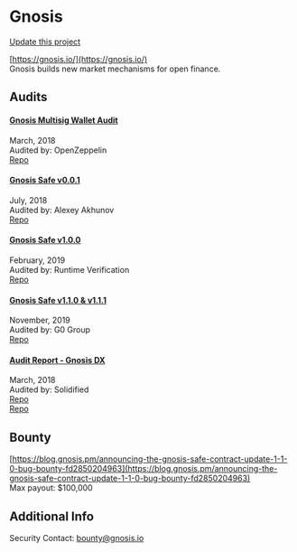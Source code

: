
# Gnosis

[Update this project](https://github.com/ConsenSys/blockchainSecurityDB/edit/master/projects/gnosis.json)
  
[https://gnosis.io/](https://gnosis.io/)<br>
Gnosis builds new market mechanisms for open finance.


## Audits



#### [Gnosis Multisig Wallet Audit](https://blog.openzeppelin.com/gnosis-multisig-wallet-audit-d702ff0e2b1e/)

March, 2018<br>
Audited by: OpenZeppelin<br>
[Repo](https://github.com/maraoz/MultiSigWallet/tree/585863178330d3c64855d596caba2b7f3271a423)<br>
      


#### [Gnosis Safe v0.0.1](https://github.com/gnosis/safe-contracts/blob/development/docs/alexey_audit.md)

July, 2018<br>
Audited by: Alexey Akhunov<br>
[Repo](https://github.com/gnosis/safe-contracts/commit/e0575ce68b1f38b6088898b00ac7615dee51100f)<br>
      


#### [Gnosis Safe v1.0.0](https://github.com/gnosis/safe-contracts/blob/v1.1.1/docs/Gnosis_Safe_Formal_Verification_Report_1_0_0.pdf)

February, 2019<br>
Audited by: Runtime Verification<br>
[Repo](https://github.com/gnosis/safe-contracts/commit/703dde2ea9882a35762146844d5cfbeeec73e36f)<br>
      


#### [Gnosis Safe v1.1.0 & v1.1.1](https://github.com/gnosis/safe-contracts/blob/v1.1.1/docs/audit_1_1_1.md)

November, 2019<br>
Audited by: G0 Group<br>
[Repo](https://github.com/gnosis/safe-contracts/commit/2df0b2e0ad5d0f7ab5423e7f5baa72b2456d32ae)<br>
      


#### [Audit Report - Gnosis DX](https://github.com/solidified-platform/audits/blob/master/Audit%20Report%20-%20Gnosis%20DX%20%5B03.29.18%5D.pdf)

March, 2018<br>
Audited by: Solidified<br>
[Repo](https://github.com/gnosis/dx-contracts/tree/838880)<br>[Repo](https://github.com/gnosis/owl-token/tree/32e2b7)<br>
      

  

## Bounty

[https://blog.gnosis.pm/announcing-the-gnosis-safe-contract-update-1-1-0-bug-bounty-fd2850204963](https://blog.gnosis.pm/announcing-the-gnosis-safe-contract-update-1-1-0-bug-bounty-fd2850204963)<br>
Max payout: $100,000


## Additional Info

Security Contact: bounty@gnosis.io

